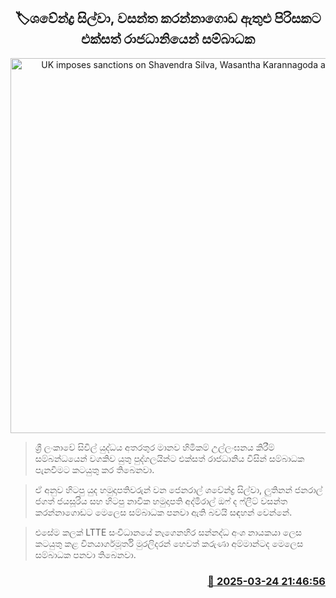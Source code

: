 <p align='center'><b><h2 align='center' title='UK imposes sanctions on Shavendra Silva, Wasantha Karannagoda and others'>🏷ශවේන්ද්‍ර සිල්වා, වසන්ත කරන්නාගොඩ ඇතුළු පිරිසකට එක්සත් රාජධානියෙන් සම්බාධක</h2></b></p>
<p align='center'><img src='https://helakuru.sgp1.cdn.digitaloceanspaces.com/esana/images/lib/shavendra-silva-new-archived.jpg' width='600' alt='UK imposes sanctions on Shavendra Silva, Wasantha Karannagoda and others'></p>

> ශ්‍රී ලංකාවේ සිවිල් යුද්ධය අතරතුර මානව හිමිකම් උල්ලංඝනය කිරීම් සම්බන්ධයෙන් වගකිව යුතු පුද්ගලයින්ට එක්සත් රාජධානිය විසින් සම්බාධක පැනවීමට කටයුතු කර තිබෙනවා.

> ඒ අනුව හිටපු යුද හමුදාපතිවරුන් වන ජෙනරාල් ශවේන්ද්‍ර සිල්වා, ලුතිනන් ජනරාල් ජගත් ජයසූරිය සහ හිටපු නාවික හමුදාපති අද්මිරාල් ඔෆ් ද ෆ්ලීට් වසන්ත කරන්නාගොඩට මෙලෙස සම්බාධක පනවා ඇති බවයි සඳහන් වෙන්නේ.

> එසේම කලක් LTTE සංවිධානයේ නැගෙනහිර සන්නද්ධ අංශ නායකයා ලෙස කටයුතු කළ විනයාර්ගමූර්ති මුරලිදරන් හෙවත් කරුණා අම්මාන්ටද මෙලෙස සම්බාධක පනවා තිබෙනවා.



<h3 align='right'><a href='https://www.helakuru.lk/esana/p/108605/'>📅 2025-03-24 21:46:56</a></h3>
